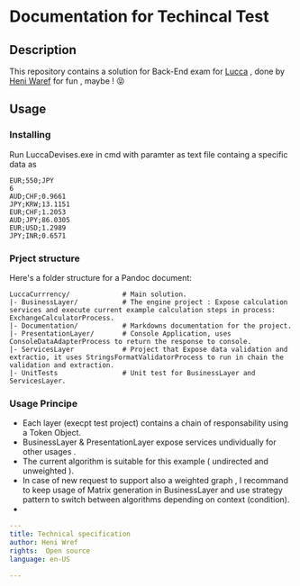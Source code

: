# Documentation for Techincal Test

## Description

This repository contains a solution for Back-End exam for
[Lucca](https://www.lucca.fr/) , done by [Heni Waref](https://www.linkedin.com/in/waref-heni/) for fun , maybe ! :stuck_out_tongue_closed_eyes:

## Usage

### Installing

Run LuccaDevises.exe in cmd with paramter as text file containg a specific data as

```
EUR;550;JPY
6
AUD;CHF;0.9661
JPY;KRW;13.1151
EUR;CHF;1.2053
AUD;JPY;86.0305
EUR;USD;1.2989
JPY;INR;0.6571
```

### Prject structure

Here's a folder structure for a Pandoc document:

```
LuccaCurrrency/             # Main solution.
|- BusinessLayer/           # The engine project : Expose calculation services and execute current example calculation steps in process: ExchangeCalculatorProcess.
|- Documentation/           # Markdowns documentation for the project.
|- PresentationLayer/       # Console Application, uses ConsoleDataAdapterProcess to return the response to console.
|- ServicesLayer            # Project that Expose data validation and extractio, it uses StringsFormatValidatorProcess to run in chain the validation and extraction.
|- UnitTests                # Unit test for BusinessLayer and ServicesLayer.
```

### Usage Principe

* Each layer (execpt test project) contains a chain of responsability using a Token Object.
* BusinessLayer & PresentationLayer expose services undividually for other usages .
* The current algorithm is suitable for this example ( undirected and unweighted ). 
* In case of new request to support also a weighted graph , I recommand to keep usage of Matrix generation in BusinessLayer and use strategy pattern to switch between algorithms depending on context (condition).
* 

```yml
---
title: Technical specification
author: Heni Wref
rights:  Open source
language: en-US

---
```
